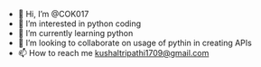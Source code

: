 - 👋 Hi, I’m @COK017
- 👀 I’m interested in python coding
- 🌱 I’m currently learning python
- 💞️ I’m looking to collaborate on usage of pythin in creating APIs
- 📫 How to reach me kushaltripathi1709@gmail.com

<!---
COK017/COK017 is a ✨ special ✨ repository because its `README.md` (this file) appears on your GitHub profile.
You can click the Preview link to take a look at your changes.
--->
